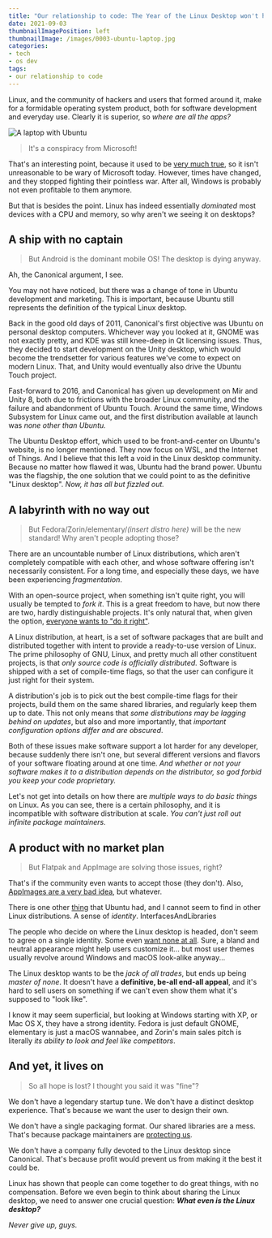 ```yaml
---
title: "Our relationship to code: The Year of the Linux Desktop won't happen, and that's fine"
date: 2021-09-03
thumbnailImagePosition: left
thumbnailImage: /images/0003-ubuntu-laptop.jpg
categories:
- tech
- os dev
tags:
- our relationship to code
---
```


Linux, and the community of hackers and users that formed around it, make for a formidable operating system product, both for software development and everyday use. Clearly it is superior, so _where are all the apps?_

<!--more-->

![A laptop with Ubuntu](/images/0003-ubuntu-laptop.jpg)

> It's a conspiracy from Microsoft!

That's an interesting point, because it used to be [very much true](https://en.wikipedia.org/wiki/Embrace,_extend,_and_extinguish), so it isn't unreasonable to be wary of Microsoft today. However, times have changed, and they stopped fighting their pointless war. After all, Windows is probably not even profitable to them anymore.

But that is besides the point. Linux has indeed essentially _dominated_ most devices with a CPU and memory, so why aren't we seeing it on desktops?

## A ship with no captain

> But Android is the dominant mobile OS! The desktop is dying anyway.

Ah, the Canonical argument, I see.

You may not have noticed, but there was a change of tone in Ubuntu development and marketing. This is important, because Ubuntu still represents the definition of the typical Linux desktop.

Back in the good old days of 2011, Canonical's first objective was Ubuntu on personal desktop computers. Whichever way you looked at it, GNOME was not exactly pretty, and KDE was still knee-deep in Qt licensing issues. Thus, they decided to start development on the Unity desktop, which would become the trendsetter for various features we've come to expect on modern Linux. That, and Unity would eventually also drive the Ubuntu Touch project.

Fast-forward to 2016, and Canonical has given up development on Mir and Unity 8, both due to frictions with the broader Linux community, and the failure and abandonment of Ubuntu Touch. Around the same time, Windows Subsystem for Linux came out, and the first distribution available at launch was _none other than Ubuntu._

The Ubuntu Desktop effort, which used to be front-and-center on Ubuntu's website, is no longer mentioned. They now focus on WSL, and the Internet of Things. And I believe that this left a void in the Linux desktop community. Because no matter how flawed it was, Ubuntu had the brand power. Ubuntu was the flagship, the one solution that we could point to as the definitive "Linux desktop". _Now, it has all but fizzled out._

## A labyrinth with no way out

> But Fedora/Zorin/elementary/_(insert distro here)_ will be the new standard! Why aren't people adopting those?

There are an uncountable number of Linux distributions, which aren't completely compatible with each other, and whose software offering isn't necessarily consistent. For a long time, and especially these days, we have been experiencing _fragmentation_.

With an open-source project, when something isn't quite right, you will usually be tempted to _fork it_. This is a great freedom to have, but now there are two, hardly distinguishable projects. It's only natural that, when given the option, [everyone wants to "do it right"](https://xkcd.com/927).

A Linux distribution, at heart, is a set of software packages that are built and distributed together with intent to provide a ready-to-use version of Linux. The prime philosophy of GNU, Linux, and pretty much all other constituent projects, is that _only source code is officially distributed._ Software is shipped with a set of compile-time flags, so that the user can configure it just right for their system.

A distribution's job is to pick out the best compile-time flags for their projects, build them on the same shared libraries, and regularly keep them up to date. This not only means that _some distributions may be lagging behind on updates_, but also and more importantly, that _important configuration options differ and are obscured_. 

Both of these issues make software support a lot harder for any developer, because suddenly there isn't one, but several different versions and flavors of your software floating around at one time. _And whether or not your software makes it to a distribution depends on the distributor, so god forbid you keep your code proprietary._

Let's not get into details on how there are _multiple ways to do basic things_ on Linux. As you can see, there is a certain philosophy, and it is incompatible with software distribution at scale. _You can't just roll out infinite package maintainers._

## A product with no market plan

> But Flatpak and AppImage are solving those issues, right?

That's if the community even wants to accept those (they don't). Also, [AppImages are a very bad idea](/2021/0001_inert-installs), but whatever.

There is one other [thing](https://youtu.be/BEcoJYMB_SA) that Ubuntu had, and I cannot seem to find in other Linux distributions. A sense of _identity_.
InterfacesAndLibraries

The people who decide on where the Linux desktop is headed, don't seem to agree on a single identity. Some even [want none at all](https://stopthemingmy.app). Sure, a bland and neutral appearance might help users customize it... but most user themes usually revolve around Windows and macOS look-alike anyway...

The Linux desktop wants to be the _jack of all trades_, but ends up being _master of none_. It doesn't have a **definitive, be-all end-all appeal**, and it's hard to sell users on something if we can't even show them what it's supposed to "look like".

I know it may seem superficial, but looking at Windows starting with XP, or Mac OS X, they have a strong identity. Fedora is just default GNOME, elementary is just a macOS wannabee, and Zorin's main sales pitch is literally _its ability to look and feel like competitors_.

## And yet, it lives on

> So all hope is lost? I thought you said it was "fine"?

We don't have a legendary startup tune. We don't have a distinct desktop experience. That's because we want the user to design their own.

We don't have a single packaging format. Our shared libraries are a mess. That's because package maintainers are [protecting us](/2021/0002_audacity).

We don't have a company fully devoted to the Linux desktop since Canonical. That's because profit would prevent us from making it the best it could be.

Linux has shown that people can come together to do great things, with no compensation. Before we even begin to think about sharing the Linux desktop, we need to answer one crucial question: _**What even is the Linux desktop?**_


_Never give up, guys._
